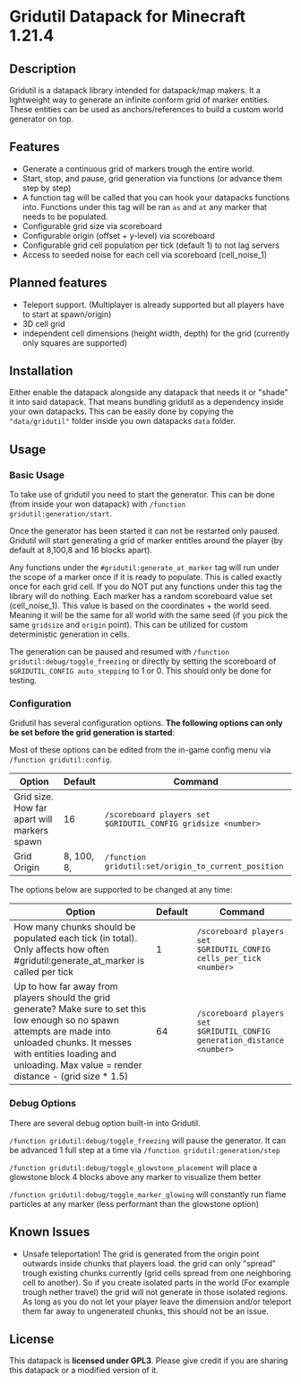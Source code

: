 # Gridutil Datapack for Minecraft 1.21.4

## Description

Gridutil is a datapack library intended for datapack/map makers. It a lightweight way to generate an infinite conform grid of marker entities. These entities can be used as anchors/references to build a custom world generator on top.

## Features

- Generate a continuous grid of markers trough the entire world.
- Start, stop, and pause, grid generation via functions (or advance them step by step)
- A function tag will be called that you can hook your datapacks functions into. Functions under this tag will be ran `as` and `at` any marker that needs to be populated.
- Configurable grid size via scoreboard
- Configurable origin (offset + y-level) via scoreboard
- Configurable grid cell population per tick (default 1) to not lag servers
- Access to seeded noise for each cell via scoreboard (cell_noise_1)

## Planned features

- Teleport support. (Multiplayer is already supported but all players have to start at spawn/origin)
- 3D cell grid
- independent cell dimensions (height width, depth) for the grid (currently only squares are supported)

## Installation

Either enable the datapack alongside any datapack that needs it or "shade" it into said datapack. That means bundling gridutil as a dependency inside your own datapacks. This can be easily done by copying the `"data/gridutil"` folder inside you own datapacks `data` folder.

## Usage

### Basic Usage

To take use of gridutil you need to start the generator. This can be done (from inside your won datapack) with `/function gridutil:generation/start`.

Once the generator has been started it can not be restarted only paused.
Gridutil will start generating a grid of marker entitles around the player (by default at 8,100,8 and 16 blocks apart).

Any functions under the `#gridutil:generate_at_marker` tag will run under the scope of a marker once if it is ready to populate. This is called exactly once for each grid cell. If you do NOT put any functions under this tag the library will do nothing.
Each marker has a random scoreboard value set (cell_noise_1). This value is based on the coordinates + the world seed. Meaning it will be the same for all world with the same seed (if you pick the same `gridsize` and `origin` point). This can be utilized for custom deterministic generation in cells.

The generation can be paused and resumed with `/function gridutil:debug/toggle_freezing` or directly by setting the scoreboard of `$GRIDUTIL_CONFIG auto_stepping` to 1 or 0.
This should only be done for testing.

### Configuration

Gridutil has several configuration options. **The following options can only be set before the grid generation is started**:

Most of these options can be edited from the in-game config menu via `/function gridutil:config`.

| Option                                      | Default    | Command                                                      |
|---------------------------------------------|------------|--------------------------------------------------------------|
| Grid size. How far apart will markers spawn | 16         | `/scoreboard players set $GRIDUTIL_CONFIG gridsize <number>` |
| Grid Origin                                 | 8, 100, 8, | `/function gridutil:set/origin_to_current_position`          |

The options below are supported to be changed at any time:

| Option                                                                                                                                                                                                                                         | Default    | Command                                                                 |
|------------------------------------------------------------------------------------------------------------------------------------------------------------------------------------------------------------------------------------------------|------------|-------------------------------------------------------------------------|
| How many chunks should be populated each tick (in total). Only affects how often #gridutil:generate_at_marker is called per tick                                                                                                               | 1          | `/scoreboard players set $GRIDUTIL_CONFIG cells_per_tick <number>`      |
| Up to how far away from players should the grid generate? Make sure to set this low enough so no spawn attempts are made into unloaded chunks. It messes with entities loading and unloading. Max value = render distance - (grid size * 1.5)  | 64         | `/scoreboard players set $GRIDUTIL_CONFIG generation_distance <number>` |

### Debug Options

There are several debug option built-in into Gridutil.

`/function gridutil:debug/toggle_freezing` will pause the generator. It can be advanced 1 full step at a time via `/function gridutil:generation/step`

`/function gridutil:debug/toggle_glowstone_placement` will place a glowstone block 4 blocks above any marker to visualize them better

`/function gridutil:debug/toggle_marker_glowing` will constantly run flame particles at any marker (less performant than the glowstone option)

## Known Issues

- Unsafe teleportation! The grid is generated from the origin point outwards inside chunks that players load. the grid can only "spread" trough existing chunks currently (grid cells spread from one neighboring cell to another). So if you create isolated parts in the world (For example trough nether travel) the grid will not generate in those isolated regions. As long as you do not let your player leave the dimension and/or teleport them far away to ungenerated chunks, this should not be an issue.

## License

This datapack is **licensed under GPL3**. Please give credit if you are sharing this datapack or a modified version of it.
